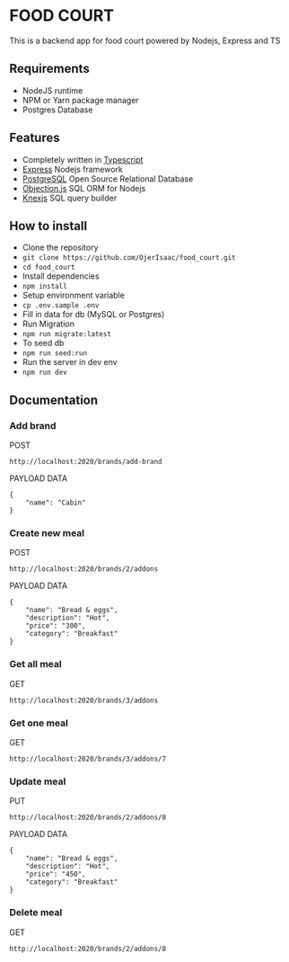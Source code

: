 # FOOD COURT
This is a backend app for food court powered by Nodejs, Express and TS

## Requirements
- NodeJS runtime
- NPM or Yarn package manager
- Postgres Database

## Features
- Completely written in [Typescript](https://typescriptlang.org/)
- [Express](https://expressjs.com/) Nodejs framework
- [PostgreSQL](https://www.postgresql.org/docs/) Open Source Relational Database
- [Objection.js](https://vincit.github.io/objection.js/) SQL ORM for Nodejs
- [Knexjs](https://knexjs.org/) SQL query builder

## How to install
- Clone the repository
- `git clone https://github.com/OjerIsaac/food_court.git`
- `cd food_court`
- Install dependencies
- `npm install`
- Setup environment variable
- `cp .env.sample .env`
- Fill in data for db (MySQL or Postgres)
- Run Migration
- `npm run migrate:latest`
- To seed db
- `npm run seed:run`
- Run the server in dev env
- `npm run dev`

## Documentation
### Add brand

POST
```shell
http://localhost:2020/brands/add-brand
```
PAYLOAD DATA

```shell
{
    "name": "Cabin"
}
```

### Create new meal

POST
```shell
http://localhost:2020/brands/2/addons
```
PAYLOAD DATA

```shell
{
    "name": "Bread & eggs",
    "description": "Hot",
    "price": "300",
    "category": "Breakfast"
}
```

### Get all meal

GET
```shell
http://localhost:2020/brands/3/addons
```

### Get one meal

GET
```shell
http://localhost:2020/brands/3/addons/7
```

### Update meal

PUT
```shell
http://localhost:2020/brands/2/addons/8
```
PAYLOAD DATA

```shell
{
    "name": "Bread & eggs",
    "description": "Hot",
    "price": "450",
    "category": "Breakfast"
}
```

### Delete meal

GET
```shell
http://localhost:2020/brands/2/addons/8
```